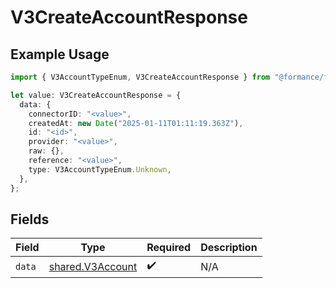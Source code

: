 # V3CreateAccountResponse

## Example Usage

```typescript
import { V3AccountTypeEnum, V3CreateAccountResponse } from "@formance/formance-sdk/sdk/models/shared";

let value: V3CreateAccountResponse = {
  data: {
    connectorID: "<value>",
    createdAt: new Date("2025-01-11T01:11:19.363Z"),
    id: "<id>",
    provider: "<value>",
    raw: {},
    reference: "<value>",
    type: V3AccountTypeEnum.Unknown,
  },
};
```

## Fields

| Field                                                       | Type                                                        | Required                                                    | Description                                                 |
| ----------------------------------------------------------- | ----------------------------------------------------------- | ----------------------------------------------------------- | ----------------------------------------------------------- |
| `data`                                                      | [shared.V3Account](../../../sdk/models/shared/v3account.md) | :heavy_check_mark:                                          | N/A                                                         |